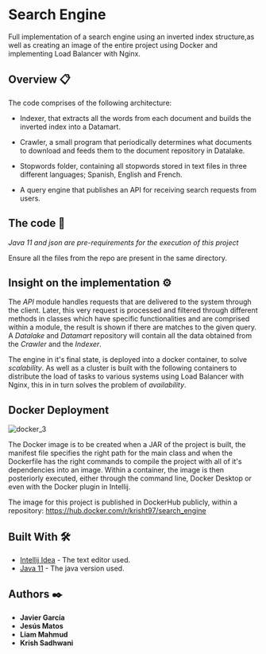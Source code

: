 # Search Engine
Full implementation of a search engine using an inverted index structure,as well as creating an image of the entire project using Docker and implementing Load Balancer with Nginx.
## Overview 📋
The code comprises of the following architecture:

* Indexer, that extracts all the words from each document and builds the inverted index into a Datamart.

* Crawler, a small program that periodically determines what documents to download and feeds them to the document repository in Datalake.

* Stopwords folder, containing all stopwords stored in text files in three different languages; Spanish, English and French.

* A query engine that publishes an API for receiving search requests from users.


## The code 🔧
*Java 11 and json are pre-requirements for the execution of this project*

Ensure all the files from the repo are present in the same directory.

## Insight on the implementation ⚙️

The *API* module handles requests that are delivered to the system through the client. Later, this very request is processed and filtered through different methods in classes which have specific functionalities and are comprised within a module, the result is shown if there are matches to the given query. A *Datalake* and *Datamart* repository will contain all the data obtained from the *Crawler* and the *Indexer*. 

The engine in it's final state, is deployed into a docker container, to solve *scalability*. As well as a cluster is built with the following containers to distribute the load of tasks to various systems using Load Balancer with Nginx, this in in turn solves the problem of *availability*.

## Docker Deployment 
![docker_3](https://user-images.githubusercontent.com/92883393/210415818-bd1c73b0-4844-42a2-ade0-0800e6d37fad.png)

The Docker image is to be created when a JAR of the project is built, the manifest file specifies the right path for the main class and when the Dockerfile has the right commands to compile the project with all of it's dependencies into an image. 
Within a container, the image is then posteriorly executed, either through the command line, Docker Desktop or even with the Docker plugin in Intellij.

The image for this project is published in DockerHub publicly, within a repository: https://hub.docker.com/r/krisht97/search_engine

## Built With 🛠️

* [Intellij Idea](https://www.jetbrains.com/es-es/idea/) - The text editor used.
* [Java 11](https://www.oracle.com/java/technologies/javase/jdk11-archive-downloads.html) - The java version used.

## Authors ✒️
* **Javier García**
* **Jesús Matos**
* **Liam Mahmud**
* **Krish Sadhwani**
